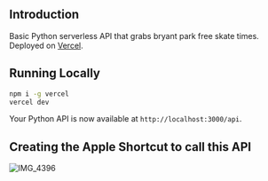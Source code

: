## Introduction

Basic Python serverless API that grabs bryant park free skate times. Deployed on [Vercel](https://vercel.com?utm_source=github&utm_medium=readme&utm_campaign=vercel-examples).

## Running Locally

```bash
npm i -g vercel
vercel dev
```

Your Python API is now available at `http://localhost:3000/api`.

## Creating the Apple Shortcut to call this API

![IMG_4396](https://user-images.githubusercontent.com/7339169/207697487-c54350b5-fa10-445d-acf9-b33e61e7f694.jpg)
